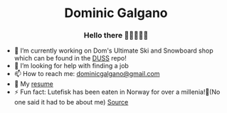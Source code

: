 <h1 align="center"><strong>Dominic Galgano</strong></h1>
<h3 align="center">Hello there 🦾🦾🤖🦾🦾</h3>

<!--
**The1Dominater/The1Dominater** is a ✨ _special_ ✨ repository because its `README.md` (this file) appears on your GitHub profile.
-->

- 🔭 I’m currently working on Dom's Ultimate Ski and Snowboard shop which can be found in the [DUSS](https://github.com/The1Dominater/DUSS) repo!
- 🤔 I’m looking for help with finding a job
- 📫 How to reach me: dominicgalgano@gmail.com
- 📜 My [resume](https://dwg.servehttp.com/resume) 
- ⚡ Fun fact: Lutefisk has been eaten in Norway for over a millenia!🤮(No one said it had to be about me) [Source](https://ingebretsens-blog.com/eating-fish-the-scandinavian-way/)
